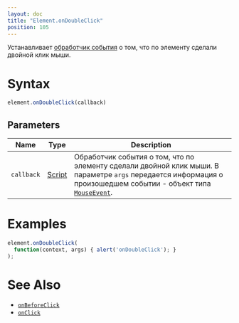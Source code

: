 ```yaml
---
layout: doc
title: "Element.onDoubleClick"
position: 105
---
```


Устанавливает [обработчик события](../../../Script/) о том, что по элементу сделали двойной клик мыши.

# Syntax

```js
element.onDoubleClick(callback)
```

## Parameters

|Name|Type|Description|
|----|----|-----------|
|`callback`|[Script](../../../Script/)|Обработчик события о том, что по элементу сделали двойной клик мыши. В параметре `args` передается информация о произошедшем событии - объект типа [`MouseEvent`](../MouseEvent/).|

# Examples

```js
element.onDoubleClick(
  function(context, args) { alert('onDoubleClick'); }
);
```

# See Also

* [`onBeforeClick`](../Element.onBeforeClick/)
* [`onClick`](../Element.onClick/)
